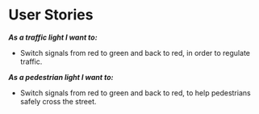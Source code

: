 <h1>User Stories</h1>

<b><i>As a traffic light I want to:</i></b>

* Switch signals from red to green and back to red, in order to regulate traffic.

<b><i>As a pedestrian light I want to:</i></b>

* Switch signals from red to green and back to red, to help pedestrians safely cross the street.